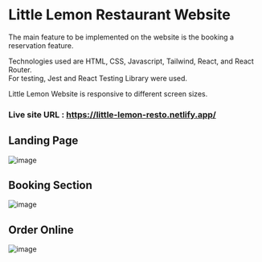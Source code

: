 # Little Lemon Restaurant Website

The main feature to be implemented on the website is the booking a reservation feature.

Technologies used are HTML, CSS, Javascript, Tailwind, React, and React Router. <br>
For testing, Jest and React Testing Library were used. 

Little Lemon Website is responsive to different screen sizes.

### Live site URL : https://little-lemon-resto.netlify.app/

## Landing Page
![image](https://github.com/anthonie23/Little-Lemon/assets/127002160/ccba1a4f-8e21-4a6c-825d-9a6b1396ab08)


## Booking Section
![image](https://github.com/anthonie23/Little-Lemon/assets/127002160/5024272d-9c9c-4a95-b24f-d4711aa96a3c)


## Order Online 
![image](https://github.com/anthonie23/Little-Lemon/assets/127002160/2c5d345f-8cd3-43b7-b2eb-ff0677e1cc11)

